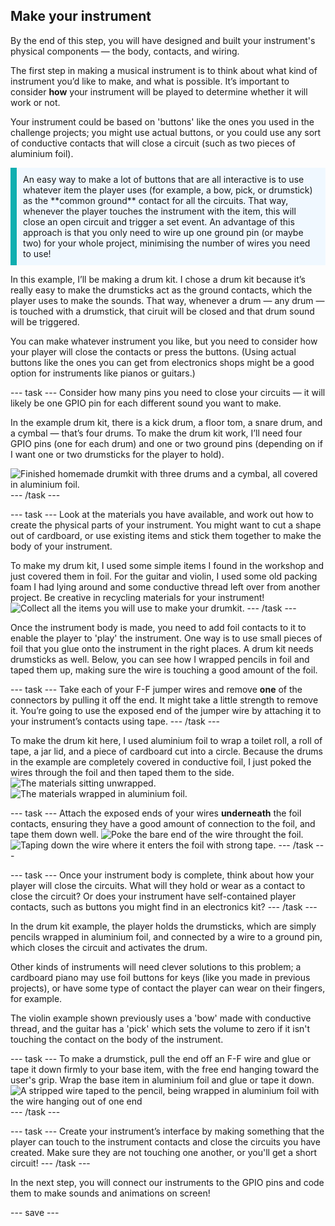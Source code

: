 ## Make your instrument

By the end of this step, you will have designed and built your instrument's physical components — the body, contacts, and wiring. 

The first step in making a musical instrument is to think about what kind of instrument you’d like to make, and what is possible. It’s important to consider **how** your instrument will be played to determine whether it will work or not.

Your instrument could be based on 'buttons' like the ones you used in the challenge projects; you might use actual buttons, or you could use any sort of conductive contacts that will close a circuit (such as two pieces of aluminium foil). 

<p style="border-left: solid; border-width:10px; border-color: #0faeb0; background-color: aliceblue; padding: 10px;">
An easy way to make a lot of buttons that are all interactive is to use whatever item the player uses (for example, a bow, pick, or drumstick) as the **common ground** contact for all the circuits. That way, whenever the player touches the instrument with the item, this will close an open circuit and trigger a set event. An advantage of this approach is that you only need to wire up one ground pin (or maybe two) for your whole project, minimising the number of wires you need to use!
</p>

In this example, I’ll be making a drum kit. I chose a drum kit because it’s really easy to make the drumsticks act as the ground contacts, which the player uses to make the sounds. That way, whenever a drum — any drum — is touched with a drumstick, that ciruit will be closed and that drum sound will be triggered.

You can make whatever instrument you like, but you need to consider how your player will close the contacts or press the buttons. (Using actual buttons like the ones you can get from electronics shops might be a good option for instruments like pianos or guitars.)

--- task ---
Consider how many pins you need to close your circuits — it will likely be one GPIO pin for each different sound you want to make.

In the example drum kit, there is a kick drum, a floor tom, a snare drum, and a cymbal — that’s four drums. To make the drum kit work, I’ll need four GPIO pins (one for each drum) and one or two ground pins (depending on if I want one or two drumsticks for the player to hold). 

![Finished homemade drumkit with three drums and a cymbal, all covered in aluminium foil.](images/drumkit-complete.jpg)
--- /task ---

--- task ---
Look at the materials you have available, and work out how to create the physical parts of your instrument. You might want to cut a shape out of cardboard, or use existing items and stick them together to make the body of your instrument. 

To make my drum kit, I used some simple items I found in the workshop and just covered them in foil. For the guitar and violin, I used some old packing foam I had lying around and some conductive thread left over from another project. Be creative in recycling materials for your instrument!
![Collect all the items you will use to make your drumkit.](images/materials.jpg)
--- /task ---

Once the instrument body is made, you need to add foil contacts to it to enable the player to 'play' the instrument. One way is to use small pieces of foil that you glue onto the instrument in the right places. A drum kit needs drumsticks as well. Below, you can see how I wrapped pencils in foil and taped them up, making sure the wire is touching a good amount of the foil.

--- task ---
Take each of your F-F jumper wires and remove **one** of the connectors by pulling it off the end. It might take a little strength to remove it. You’re going to use the exposed end of the jumper wire by attaching it to your instrument’s contacts using tape. 
--- /task ---

To make the drum kit here, I used aluminium foil to wrap a toilet roll, a roll of tape, a jar lid, and a piece of cardboard cut into a circle. Because the drums in the example are completely covered in conductive foil, I just poked the wires through the foil and then taped them to the side. 
![The materials sitting unwrapped.](images/stuff.jpg)
![The materials wrapped in aluminium foil.](images/stuff-wrapped.jpg)

--- task ---
Attach the exposed ends of your wires **underneath** the foil contacts, ensuring they have a good amount of connection to the foil, and tape them down well.
![Poke the bare end of the wire throught the foil.](images/insert-wire.jpg)
![Taping down the wire where it enters the foil with strong tape.](images/tape-wire.jpg)
--- /task ---

--- task ---
Once your instrument body is complete, think about how your player will close the circuits. What will they hold or wear as a contact to close the circuit? Or does your instrument have self-contained player contacts, such as buttons you might find in an electronics kit? 
--- /task ---

In the drum kit example, the player holds the drumsticks, which are simply pencils wrapped in aluminium foil, and connected by a wire to a ground pin, which closes the circuit and activates the drum. 

Other kinds of instruments will need clever solutions to this problem; a cardboard piano may use foil buttons for keys (like you made in previous projects), or have some type of contact the player can wear on their fingers, for example. 

The violin example shown previously uses a 'bow' made with conductive thread, and the guitar has a 'pick' which sets the volume to zero if it isn't touching the contact on the body of the instrument.

--- task ---
To make a drumstick, pull the end off an F-F wire and glue or tape it down firmly to your base item, with the free end hanging toward the user's grip. Wrap the base item in aluminium foil and glue or tape it down.
![A stripped wire taped to the pencil, being wrapped in aluminium foil with the wire hanging out of one end](images/9-interaction-tool.jpg)
--- /task ---

--- task ---
Create your instrument’s interface by making something that the player can touch to the instrument contacts and close the circuits you have created. Make sure they are not touching one another, or you'll get a short circuit!
--- /task ---

In the next step, you will connect our instruments to the GPIO pins and code them to make sounds and animations on screen!

--- save ---
